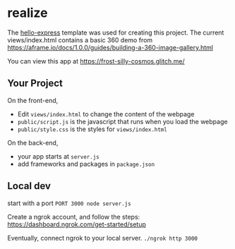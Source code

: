 # realize

The [hello-express](https://github.com/glitchdotcom/hello-express) template was used for creating this project. 
The current views/index.html contains a basic 360 demo from https://aframe.io/docs/1.0.0/guides/building-a-360-image-gallery.html

You can view this app at 
https://frost-silly-cosmos.glitch.me/

## Your Project

On the front-end,

- Edit `views/index.html` to change the content of the webpage
- `public/script.js` is the javascript that runs when you load the webpage
- `public/style.css` is the styles for `views/index.html`

On the back-end,

- your app starts at `server.js`
- add frameworks and packages in `package.json`

## Local dev

start with a port
`PORT 3000 node server.js`

Create a ngrok account, and follow the steps: https://dashboard.ngrok.com/get-started/setup

Eventually, connect ngrok to your local server.
`./ngrok http 3000`
